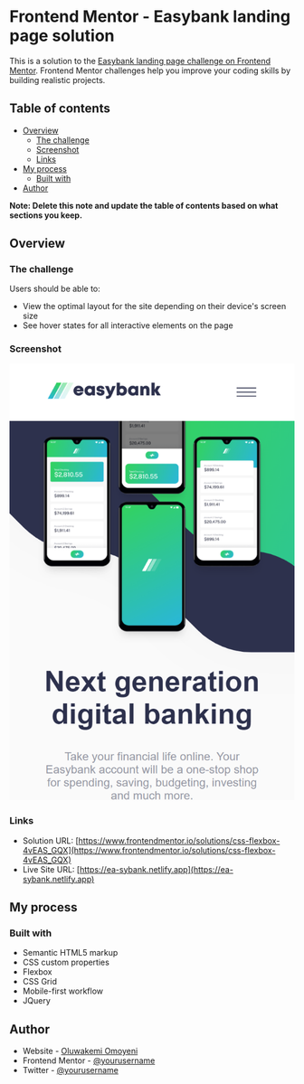 # Frontend Mentor - Easybank landing page solution

This is a solution to the [Easybank landing page challenge on Frontend Mentor](https://www.frontendmentor.io/challenges/easybank-landing-page-WaUhkoDN). Frontend Mentor challenges help you improve your coding skills by building realistic projects. 

## Table of contents

- [Overview](#overview)
  - [The challenge](#the-challenge)
  - [Screenshot](#screenshot)
  - [Links](#links)
- [My process](#my-process)
  - [Built with](#built-with)
- [Author](#author)


**Note: Delete this note and update the table of contents based on what sections you keep.**

## Overview

### The challenge

Users should be able to:

- View the optimal layout for the site depending on their device's screen size
- See hover states for all interactive elements on the page

### Screenshot

![](./images/screenshot.png)


### Links

- Solution URL: [https://www.frontendmentor.io/solutions/css-flexbox-4vEAS_GQX](https://www.frontendmentor.io/solutions/css-flexbox-4vEAS_GQX)
- Live Site URL: [https://ea-sybank.netlify.app](https://ea-sybank.netlify.app)

## My process

### Built with

- Semantic HTML5 markup
- CSS custom properties
- Flexbox
- CSS Grid
- Mobile-first workflow
- JQuery


## Author

- Website - [Oluwakemi Omoyeni](https://captressketh.netlify.app)
- Frontend Mentor - [@yourusername](https://www.frontendmentor.io/profile/Captressketh001)
- Twitter - [@yourusername](https://www.twitter.com/capketh)

